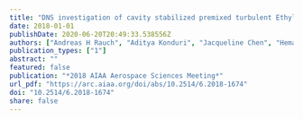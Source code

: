 ```yaml
---
title: "DNS investigation of cavity stabilized premixed turbulent Ethylene-Air flame"
date: 2018-01-01
publishDate: 2020-06-20T20:49:33.538556Z
authors: ["Andreas H Rauch", "Aditya Konduri", "Jacqueline Chen", "Hemanth Kolla", "Harsha K Chelliah"]
publication_types: ["1"]
abstract: ""
featured: false
publication: "*2018 AIAA Aerospace Sciences Meeting*"
url_pdf: "https://arc.aiaa.org/doi/abs/10.2514/6.2018-1674"
doi: "10.2514/6.2018-1674"
share: false
---
```


